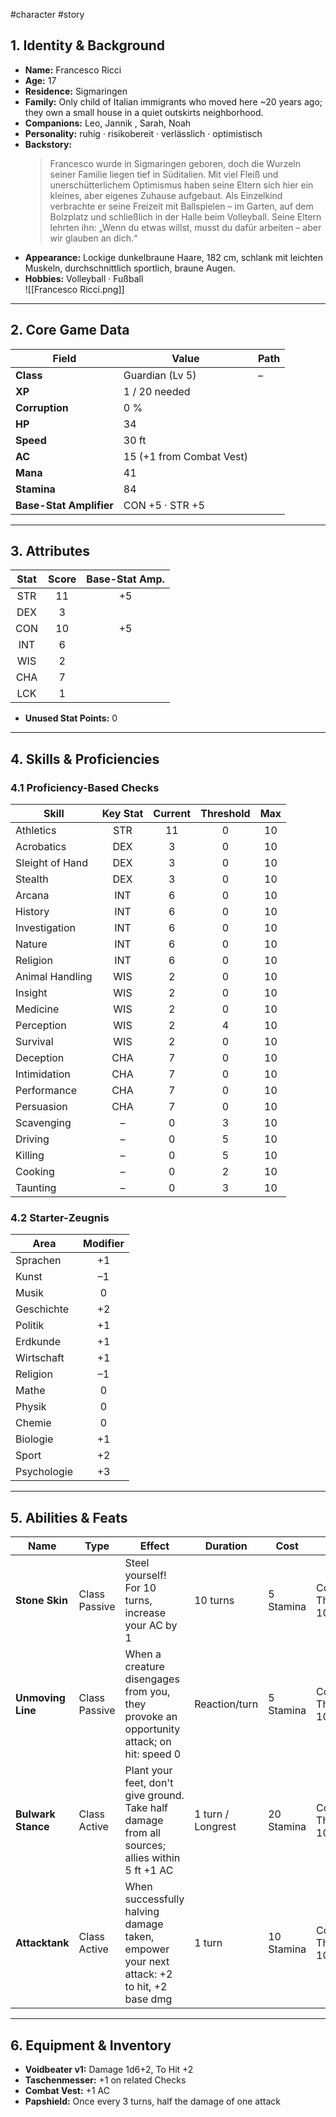 #character #story
## 1. Identity & Background
- **Name:** Francesco Ricci  
- **Age:** 17  
- **Residence:** Sigmaringen  
- **Family:** Only child of Italian immigrants who moved here ~20 years ago; they own a small house in a quiet outskirts neighborhood.  
- **Companions:** Leo, Jannik , Sarah, Noah
- **Personality:** ruhig · risikobereit · verlässlich · optimistisch  
- **Backstory:**  
  > Francesco wurde in Sigmaringen geboren, doch die Wurzeln seiner Familie liegen tief in Süditalien. Mit viel Fleiß und unerschütterlichem Optimismus haben seine Eltern sich hier ein kleines, aber eigenes Zuhause aufgebaut. Als Einzelkind verbrachte er seine Freizeit mit Ballspielen – im Garten, auf dem Bolzplatz und schließlich in der Halle beim Volleyball. Seine Eltern lehrten ihn: „Wenn du etwas willst, musst du dafür arbeiten – aber wir glauben an dich.“ 
- **Appearance:** Lockige dunkelbraune Haare, 182 cm, schlank mit leichten Muskeln, durchschnittlich sportlich, braune Augen.  
- **Hobbies:** Volleyball · Fußball  
![[Francesco Ricci.png]]
---

## 2. Core Game Data
| Field                   | Value                              | Path |
|-------------------------|------------------------------------|------|
| **Class**               | Guardian (Lv 5)                    | –    |
| **XP**                  | 1 / 20 needed                      |      |
| **Corruption**          | 0 %                                |      |
| **HP**                  | 34                                 |      |
| **Speed**               | 30 ft                              |      |
| **AC**                  | 15 (+1 from Combat Vest)           |      |
| **Mana**                | 41                                 |      |
| **Stamina**             | 84                                 |      |
| **Base-Stat Amplifier** | CON +5 · STR +5                    |      |

---

## 3. Attributes
| Stat | Score | Base-Stat Amp. |
|:----:|:-----:|:--------------:|
| STR  | 11    | +5             |
| DEX  | 3     |                |
| CON  | 10    | +5             |
| INT  | 6     |                |
| WIS  | 2     |                |
| CHA  | 7     |                |
| LCK  | 1     |                |

- **Unused Stat Points:** 0

---

## 4. Skills & Proficiencies

### 4.1 Proficiency-Based Checks
| Skill             | Key Stat | Current | Threshold | Max |
|-------------------|:--------:|:-------:|:---------:|:---:|
| Athletics         | STR      | 11      | 0         | 10  |
| Acrobatics        | DEX      | 3       | 0         | 10  |
| Sleight of Hand   | DEX      | 3       | 0         | 10  |
| Stealth           | DEX      | 3       | 0         | 10  |
| Arcana            | INT      | 6       | 0         | 10  |
| History           | INT      | 6       | 0         | 10  |
| Investigation     | INT      | 6       | 0         | 10  |
| Nature            | INT      | 6       | 0         | 10  |
| Religion          | INT      | 6       | 0         | 10  |
| Animal Handling   | WIS      | 2       | 0         | 10  |
| Insight           | WIS      | 2       | 0         | 10  |
| Medicine          | WIS      | 2       | 0         | 10  |
| Perception        | WIS      | 2       | 4         | 10  |
| Survival          | WIS      | 2       | 0         | 10  |
| Deception         | CHA      | 7       | 0         | 10  |
| Intimidation      | CHA      | 7       | 0         | 10  |
| Performance       | CHA      | 7       | 0         | 10  |
| Persuasion        | CHA      | 7       | 0         | 10  |
| Scavenging        | –        | 0       | 3         | 10  |
| Driving           | –        | 0       | 5         | 10  |
| Killing           | –        | 0       | 5         | 10  |
| Cooking           | –        | 0       | 2         | 10  |
| Taunting          | –        | 0       | 3         | 10  |

### 4.2 Starter-Zeugnis
| Area        | Modifier |
|-------------|:--------:|
| Sprachen    | +1       |
| Kunst       | –1       |
| Musik       | 0        |
| Geschichte  | +2       |
| Politik     | +1       |
| Erdkunde    | +1       |
| Wirtschaft  | +1       |
| Religion    | –1       |
| Mathe       | 0        |
| Physik      | 0        |
| Chemie      | 0        |
| Biologie    | +1       |
| Sport       | +2       |
| Psychologie | +3       | :contentReference[oaicite:1]{index=1}

---

## 5. Abilities & Feats
| Name              | Type              | Effect                                                                                      | Duration        | Cost       | Notes                     |
|-------------------|-------------------|---------------------------------------------------------------------------------------------|-----------------|------------|---------------------------|
| **Stone Skin**    | Class Passive     | Steel yourself! For 10 turns, increase your AC by 1                                         | 10 turns        | 5 Stamina  | Count 3 / Threshold 10     |
| **Unmoving Line** | Class Passive     | When a creature disengages from you, they provoke an opportunity attack; on hit: speed 0   | Reaction/turn   | 5 Stamina  | Count 0 / Threshold 10     |
| **Bulwark Stance**| Class Active      | Plant your feet, don't give ground. Take half damage from all sources; allies within 5 ft +1 AC | 1 turn / Longrest | 20 Stamina | Count 0 / Threshold 10     |
| **Attacktank**    | Class Active      | When successfully halving damage taken, empower your next attack: +2 to hit, +2 base dmg    | 1 turn          | 10 Stamina | Count 0 / Threshold 10     |

---

## 6. Equipment & Inventory
- **Voidbeater v1:** Damage 1d6+2, To Hit +2  
- **Taschenmesser:** +1 on related Checks  
- **Combat Vest:** +1 AC  
- **Papshield:** Once every 3 turns, half the damage of one attack  
